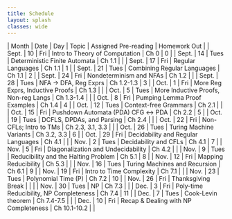 ```yaml
---
title: Schedule 
layout: splash
classes: wide
---
```



| Month | Date | Day  | Topic                                   | Assigned Pre-reading | Homework Out |
| Sept. | 10   | Fri  | Intro to Theory of Computation          | Ch 0                 | 0            |
| Sept. | 14   | Tues | Deterministic Finite Automata           | Ch 1.1               |              |
| Sept. | 17   | Fri  | Regular Languages                       | Ch 1.1               | 1            |
| Sept. | 21   | Tues | Combining Regular Languages             | Ch 1.1               | 2            |
| Sept. | 24   | Fri  | Nondeterminism and NFAs                 | Ch 1.2               |              |
| Sept. | 28   | Tues | NFA →  DFA, Reg Exprs                   | Ch 1.2-1.3           | 3            |
| Oct.  | 1    | Fri  | More Reg Exprs, Inductive Proofs        | Ch 1.3               |              |
| Oct.  | 5    | Tues | More Inductive Proofs, Non-reg Langs    | Ch 1.3-1.4           |              |
| Oct.  | 8    | Fri  | Pumping Lemma Proof Examples            | Ch 1.4               | 4            |
| Oct.  | 12   | Tues | Context-free Grammars                   | Ch 2.1               |              |
| Oct.  | 15   | Fri  | Pushdown Automata (PDA) CFG ↔ PDA       | Ch 2.2               | 5            |
| Oct.  | 19   | Tues | DCFLS, DPDAs, and Parsing               | Ch 2.4               |              |
| Oct.  | 22   | Fri  | Non-CFLs; Intro to TMs                  | Ch 2.3, 3.1, 3.3     |              |
| Oct.  | 26   | Tues | Turing Machine Variants                 | Ch 3.2, 3.3          | 6            |
| Oct.  | 29   | Fri  | Decidability and Regular Languages      | Ch 4.1               |              |
| Nov.  | 2    | Tues | Decidability and CFLs                   | Ch 4.1               | 7            |
| Nov.  | 5    | Fri  | Diagonalization and Undecidability      | Ch 4.2               |              |
| Nov.  | 9    | Tues | Reducibility and the Halting Problem    | Ch 5.1               | 8            |
| Nov.  | 12   | Fri  | Mapping Reducibility                    | Ch 5.3               |              |
| Nov.  | 16   | Tues | Turing Machines and Recursion           | Ch 6.1               | 9            |
| Nov.  | 19   | Fri  | Intro to Time Complexity                | Ch 7.1               |              |
| Nov.  | 23   | Tues | Polynomial Time (P)                     | Ch 7.2               | 10           |
| Nov.  | 26   | Fri  | Thanksgiving Break                      |                      |              |
| Nov.  | 30   | Tues | NP                                      | Ch 7.3               |              |
| Dec.  | 3    | Fri  | Poly-time Reducibility, NP Completeness | Ch 7.4               | 11           |
| Dec.  | 7    | Tues | Cook-Levin theorem                      | Ch 7.4-7.5           |              |
| Dec.  | 10   | Fri  | Recap & Dealing with NP Completeness    | Ch 10.1-10.2         |              |




